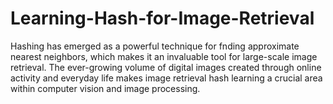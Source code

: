 # Learning-Hash-for-Image-Retrieval
Hashing has emerged as a powerful technique for fnding
approximate nearest neighbors, which makes it an invaluable
tool for large-scale image retrieval.
The ever-growing volume of digital images created through
online activity and everyday life makes image retrieval hash
learning a crucial area within computer vision and image
processing.
